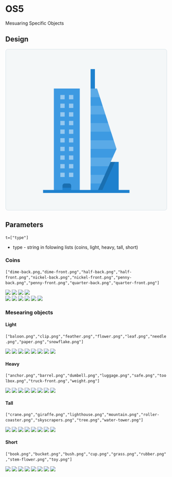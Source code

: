 # OS5
Mesuaring Specific Objects


## Design
<img src = "img/design.png">

## Parameters
```t=["type"]```

* type - string in folowing lists (coins, light, heavy, tall, short)


### Coins
```["dime-back.png,"dime-front.png","half-back.png","half-front.png","nickel-back.png","nickel-front.png","penny-back.png","penny-front.png","quarter-back.png","quarter-front.png"]```

<img src = "img/coins/Dime-back.png" width = 50>  <img src = "img/coins/Dime-front.png" width = 50>    <img src = "img/coins/Half-back.png" width = 50>    <img src = "img/coins/Half-front.png" width = 50>  
<img src = "img/coins/Nickel-back.png" width = 50>    <img src = "img/coins/Nickel-front.png" width = 50> 
<img src = "img/coins/Penny-back.png" width = 50>    <img src = "img/coins/Penny-front.png" width = 50> 
<img src = "img/coins/Quarter-back.png" width = 50>    <img src = "img/coins/Quarter-front.png" width = 50> 


### Mesearing objects
#### Light
```["baloon.png","clip.png","feather.png","flower.png","leaf.png","needle.png","paper.png","snowflake.png"]```

<img src = "img/light/baloon.png" width = 50>  <img src = "img/light/clip.png" width = 50>  <img src = "img/light/feather.png" width = 50>  <img src = "img/light/flower.png" width = 50>  <img src = "img/light/leaf.png" width = 50>  <img src = "img/light/needle.png" width = 50>  <img src = "img/light/paper.png" width = 50>  <img src = "img/light/snowflake.png" width = 50>  


#### Heavy
```["anchor.png","barrel.png","dumbell.png","luggage.png","safe.png","toolbox.png","truck-front.png","weight.png"]```  

<img src = "img/heavy/anchor.png" width = 50>  <img src = "img/heavy/barrel.png" width = 50>  <img src = "img/heavy/dumbell.png" width = 50>  <img src = "img/heavy/luggage.png" width = 50>  <img src = "img/heavy/safe.png" width = 50>  <img src = "img/heavy/toolbox.png" width = 50>  <img src = "img/heavy/truck-front.png" width = 50>  <img src = "img/heavy/weight.png" width = 50>  


#### Tall
```["crane.png","giraffe.png","lighthouse.png","mountain.png","roller-coaster.png","skyscrapers.png","tree.png","water-tower.png"]```   

<img src = "img/high/crane.png" width = 50>  <img src = "img/high/giraffe.png" width = 50>   <img src = "img/high/lighthouse.png" width = 50>  <img src = "img/high/mountain.png" width = 50>  <img src = "img/high/roller-coaster.png" width = 50>  <img src = "img/high/skyscrapers.png" width = 50>   <img src = "img/high/tree.png" width = 50>  <img src = "img/high/water-tower.png" width = 50>  


#### Short
```["book.png","bucket.png","bush.png","cup.png","grass.png","rubber.png","stem-flower.png","toy.png"]```  

<img src = "img/low/book.png" width = 50>  <img src = "img/low/bucket.png" width = 50>  <img src = "img/low/bush.png" width = 50>  <img src = "img/low/cup.png" width = 50>  <img src = "img/low/grass.png" width = 50>  <img src = "img/low/rubber.png" width = 50>  <img src = "img/low/stem-flower.png" width = 50>    <img src = "img/low/toy.png" width = 50>  

